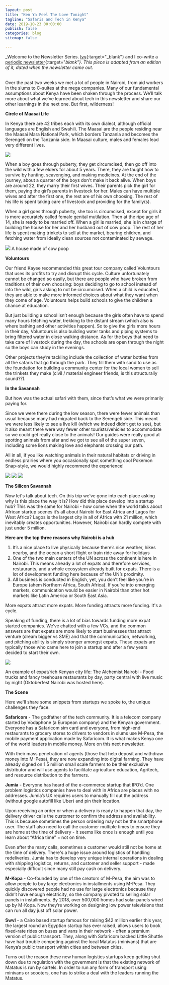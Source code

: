 ```yaml
---
layout: post
title: "Ken Ya Feel The Love Tonight"
tagline: "Safaris and Tech in Kenya"
date: 2019-10-23 00:00:00
publish: false
categories: blog
sitemap: false

---
```


_Welcome to the Newsletter Series. [Ivy](http://ivyxu.co/?utm_source=referral&&utm_medium=owenwangdotcom){:target="_blank"} and I co-write a [periodic newsletter](https://mailchi.mp/03e9ab1adc54/ivyowen){:target="_blank"}. This piece is adapted from an edition of it, dated when the newsletter came out._
<br/>
<br/>

Over the past two weeks we met a lot of people in Nairobi, from aid workers in the slums to C-suites at the mega companies. Many of our fundamental assumptions about Kenya have been shaken through the process. We’ll talk more about what we’ve learned about tech in this newsletter and share our other learnings in the next one. But first, wilderness!

__Circle of Maasai Life__

In Kenya there are 42 tribes each with its own dialect, although official languages are English and Swahili. The Maasai are the people residing near the Maasai Mara National Park, which borders Tanzania and becomes the Serengeti on the Tanzania side. In Maasai culture, males and females lead very different lives. 

<img src="https://gallery.mailchimp.com/e9a2a7ba7716f6b270bbe04e5/images/efbf4bb8-3e7e-4c93-887d-31a0a41116a3.gif" />

When a boy goes through puberty, they get circumcised, then go off into the wild with a few elders for about 5 years. There, they are taught how to survive by hunting, scavenging, and making medicines. At the end of the journey, about a quarter of the boys don't make it back alive. When boys are around 22, they marry their first wives. Their parents pick the girl for them, paying the girl’s parents in livestock for her. Males can have multiple wives and after the first one, the rest are of his own choosing. The rest of his life is spent taking care of livestock and providing for the family(s).

When a girl goes through puberty, she too is circumcised, except for girls it is more accurately called female genital mutilation. Then at the ripe age of 14, she is ready to be married off. When a girl is married, she is in charge of building the house for her and her husband out of cow poop. The rest of her life is spent making trinkets to sell at the market, bearing children, and fetching water from ideally clean sources not contaminated by sewage.

<img src="https://gallery.mailchimp.com/e9a2a7ba7716f6b270bbe04e5/images/4e6dc576-f950-403a-934d-8e7db6dc4ecc.jpg" />
A house made of cow poop

__Voluntours__

Our friend Kayee recommended this great tour company called Voluntours that uses its profits to try and disrupt this cycle. Culture unfortunately cannot be changed so easily, but there are people who have broken from traditions of their own choosing: boys deciding to go to school instead of into the wild, girls asking to not be circumcised. When a child is educated, they are able to make more informed choices about what they want when they come of age. Voluntours helps build schools to give the children a chance at education.

But just building a school isn’t enough because the girls often have to spend many hours fetching water, trekking to the distant stream (which also is where bathing and other activities happen). So to give the girls more hours in their day, Voluntours is also building water tanks and piping systems to bring filtered water in close walking distance. As for the boys that need to take care of livestock during the day, the schools are open through the night so the boys can study in the evenings.

Other projects they’re tackling include the collection of water bottles from all the safaris that go through the park. They fill them with sand to use as the foundation for building a community center for the local women to sell the trinkets they make (civil / material engineer friends, is this structurally sound??).

__In the Savannah__

But how was the actual safari with them, since that’s what we were primarily paying for. 

Since we were there during the low season, there were fewer animals than usual because many had migrated back to the Serengeti side. This meant we were less likely to see a live kill (which we indeed didn’t get to see), but it also meant there were way fewer other tourists/vehicles to accommodate so we could get really close to the animals! Our guides were really good at spotting animals from afar and we got to see all of the super seven, including some lions making love and elephants crossing our path.

All in all, if you like watching animals in their natural habitats or driving in endless prairies where you occasionally spot something cool Pokemon Snap-style, we would highly recommend the experience!

<img src="https://gallery.mailchimp.com/e9a2a7ba7716f6b270bbe04e5/images/ceffd68a-e5ee-4322-b656-87d1e150de85.jpg" />

<img src="https://gallery.mailchimp.com/e9a2a7ba7716f6b270bbe04e5/images/e3090727-fd60-4376-a86b-48df8674f098.jpg" />

<img src="https://gallery.mailchimp.com/e9a2a7ba7716f6b270bbe04e5/images/d062a70f-cae9-40d1-96db-c8faa1c9b012.gif" />

__The Silicon Savannah__

Now let's talk about tech. On this trip we’ve gone into each place asking why is this place the way it is? How did this place develop into a startup hub? This was the same for Nairobi - how come when the world talks about African startup scenes it’s all about Nairobi for East Africa and Lagos for West Africa? Lagos is the largest city in all of Africa with 21 million, which inevitably creates opportunities. However, Nairobi can hardly compete with just under 5 million.

__Here are the top three reasons why Nairobi is a hub__

1. It’s a nice place to live physically because there’s nice weather, hikes nearby, and the ocean a short flight or train ride away for holidays
2. One of the two main centers of the UN across the continent is here in Nairobi. This means already a lot of expats and therefore services, restaurants, and a whole ecosystem already built for expats. There is a lot of development funding here because of the UN’s proximity. 
3. All business is conducted in English, yet, you don’t feel like you’re in Europe (ahem Northern Africa, South Africa). If you’re into emerging markets, communication would be easier in Nairobi than other hot markets like Latin America or South East Asia.

More expats attract more expats. More funding attracts more funding. It's a cycle.

Speaking of funding, there is a lot of bias towards funding more expat started companies. We’ve chatted with a few VCs, and the common answers are that expats are more likely to start businesses that attract venture (dream bigger vs SME) and that the communication, networking, and pitching ability is simply stronger amongst expats. These expats are typically those who came here to join a startup and after a few years decided to start their own.

<img src="https://gallery.mailchimp.com/e9a2a7ba7716f6b270bbe04e5/images/ff16c627-996a-4aa7-b1cb-c293890ca8b5.jpg" />

An example of expat/rich Kenyan city life: The Alchemist Nairobi - Food trucks and fancy treehouse restaurants by day, party central with live music by night (Oktoberfest Nairobi was hosted here).

__The Scene__

Here we'll share some snippets from startups we spoke to, the unique challenges they face.

__Safaricom__ - The godfather of the tech community. It is a telecom company started by Vodaphone (a European company) and the Kenyan government. Everyone has a Safaricom sim card and everyone, from high-end restaurants to grocery stores to drivers to vendors in slums use M-Pesa, the mobile payment application made by Safaricom. It is what makes Kenya one of the world leaders in mobile money. More on this next newsletter.

With their mass penetration of agents (those that help deposit and withdraw money into M-Pesa), they are now expanding into digital farming. They have already signed on 1.5 million small scale farmers to be their exclusive distributor and will use agents to facilitate agriculture education, Agritech, and resource distribution to the farmers.

__Jumia__ - Everyone has heard of the e-commerce startup that IPO’d. One problem logistics companies have to deal with in Africa are places with no addresses. Jumia’s UX requires users to manually fill out the address (without google autofill like Uber) and pin their location. 

Upon receiving an order or when a delivery is ready to happen that day, the delivery driver calls the customer to confirm the address and availability. This is because sometimes the person ordering may not be the smartphone user. The staff also need to call the customer multiple times to ensure they are home at the time of delivery - it seems like once is enough until you learn about “Africa time” = not on time.

Even after the many calls, sometimes a customer would still not be home at the time of delivery. There's a huge issue around logistics of handling redeliveries. Jumia has to develop very unique internal operations in dealing with shipping logistics, returns, and customer and seller support - made especially difficult since many still pay cash on delivery.

__M-Kopa__ - Co-founded by one of the creators of M-Pesa, the aim was to allow people to buy large electronics in installments using M-Pesa. They quickly discovered people had no use for large electronics because they didn’t have enough electricity, so the company pivoted to selling solar panels in installments. By 2018, over 500,000 homes had solar panels wired up by M-Kopa. Now they’re working on designing low power televisions that can run all day just off solar power.

__Swvl__ - a Cairo based startup famous for raising $42 million earlier this year, the largest round an Egyptian startup has ever raised, allows users to book fixed-rate rides on buses and vans in their network - often a premium version of public transport. They, along with Safaricom backed Little Shuttle have had trouble competing against the local Matatus (minivans) that are Kenya’s public transport within cities and between cities.

Turns out the reason these new human logistics startups keep getting shut down due to regulation with the government is that the existing network of Matatus is run by cartels. In order to run any form of transport using minivans or scooters, one has to strike a deal with the leaders running the Matatus.